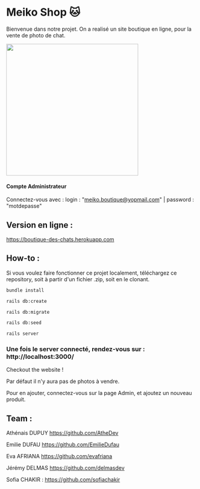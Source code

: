 # Meiko Shop 🐱 

Bienvenue dans notre projet. On a realisé un site boutique en ligne, pour la vente de photo de chat.

<img src="app/assets/images/8.jpg" width="350">

#### Compte Administrateur
Connectez-vous avec : login :  "meiko.boutique@yopmail.com" | password : "motdepasse" 


## Version en ligne :

https://boutique-des-chats.herokuapp.com

## How-to :
Si vous voulez faire fonctionner ce projet localement, téléchargez ce repository, soit à partir d'un fichier .zip, soit en le clonant.

```bash
bundle install
```
```bash
rails db:create
```
```bash
rails db:migrate
```
```bash
rails db:seed
```
```bash
rails server
```

### Une fois le server connecté, rendez-vous sur : http://localhost:3000/

Checkout the website !

Par défaut il n'y aura pas de photos à vendre. 

Pour en ajouter, connectez-vous sur la page Admin, et ajoutez un nouveau produit.

## Team :
Athénais DUPUY https://github.com/AtheDev

Emilie DUFAU https://github.com/EmilieDufau 

Eva AFRIANA https://github.com/evafriana 

Jérémy DELMAS https://github.com/delmasdev

Sofia CHAKIR : https://github.com/sofiachakir

